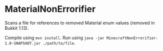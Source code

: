 # MaterialNonErrorifier

Scans a file for references to removed Material enum values (removed in Bukkit 1.13). 

Compile using `mvn install`. Run using `java -jar MinecraftNonErrorifier-1.0-SNAPSHOT.jar ./path/to/file`. 
